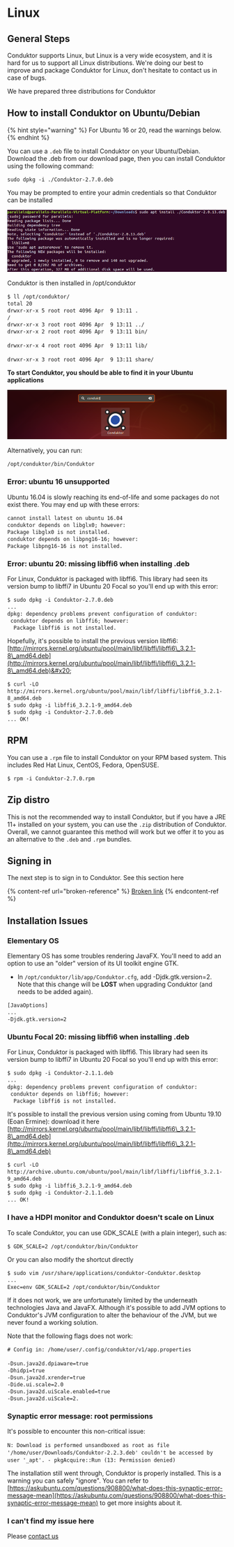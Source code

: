 # Linux

## General Steps&#x20;

Conduktor supports Linux, but Linux is a very wide ecosystem, and it is hard for us to support all Linux distributions. We're doing our best to improve and package Conduktor for Linux, don't hesitate to contact us in case of bugs.&#x20;

We have prepared three distributions for Conduktor

## How to install Conduktor on Ubuntu/Debian

{% hint style="warning" %}
For Ubuntu 16 or 20, read the warnings below.
{% endhint %}

You can use a `.deb` file to install Conduktor on your Ubuntu/Debian. Download the .deb from our download page, then you can install Conduktor using the following command:

```
sudo dpkg -i ./Conduktor-2.7.0.deb
```

You may be prompted to entire your admin credentials so that Conduktor can be installed

![](<../../.gitbook/assets/image (27).png>)

Conduktor is then installed in /opt/conduktor

```
$ ll /opt/conduktor/
total 20
drwxr-xr-x 5 root root 4096 Apr  9 13:11 .
/
drwxr-xr-x 3 root root 4096 Apr  9 13:11 ../
drwxr-xr-x 2 root root 4096 Apr  9 13:11 bin/

drwxr-xr-x 4 root root 4096 Apr  9 13:11 lib/

drwxr-xr-x 3 root root 4096 Apr  9 13:11 share/
```

**To start Conduktor, you should be able to find it in your Ubuntu applications**

![](<../../.gitbook/assets/image (23).png>)

Alternatively, you can run:

```
/opt/conduktor/bin/Conduktor
```

### Error: ubuntu 16 unsupported

Ubuntu 16.04 is slowly reaching its end-of-life  and some packages do not exist there. You may end up with these errors:

```
cannot install latest on ubuntu 16.04
conduktor depends on libglx0; however:
Package libglx0 is not installed.
conduktor depends on libpng16-16; however:
Package libpng16-16 is not installed.
```

### Error: ubuntu 20: missing libffi6 when installing .deb

For Linux, Conduktor is packaged with libffi6. This library had seen its version bump to libffi7 in Ubuntu 20 Focal so you'll end up with this error:

```
$ sudo dpkg -i Conduktor-2.7.0.deb 
...
dpkg: dependency problems prevent configuration of conduktor:
 conduktor depends on libffi6; however:
  Package libffi6 is not installed.
```

Hopefully, it's possible to install the previous version libffi6: [http://mirrors.kernel.org/ubuntu/pool/main/libf/libffi/libffi6\_3.2.1-8\_amd64.deb](http://mirrors.kernel.org/ubuntu/pool/main/libf/libffi/libffi6\_3.2.1-8\_amd64.deb)&#x20;

```
$ curl -LO http://mirrors.kernel.org/ubuntu/pool/main/libf/libffi/libffi6_3.2.1-8_amd64.deb
$ sudo dpkg -i libffi6_3.2.1-9_amd64.deb 
$ sudo dpkg -i Conduktor-2.7.0.deb 
... OK!
```

## RPM

You can use a `.rpm` file to install Conduktor on your RPM based system. This includes Red Hat Linux, CentOS, Fedora, OpenSUSE.

```
$ rpm -i Conduktor-2.7.0.rpm
```

## Zip distro&#x20;

This is not the recommended way to install Conduktor, but if you have a JRE 11+ installed on your system, you can use the `.zip` distribution of Conduktor. Overall, we cannot guarantee this method will work but we offer it to you as an alternative to the `.deb` and `.rpm` bundles.

## **Signing in**

The next step is to sign in to Conduktor. See this section here

{% content-ref url="broken-reference" %}
[Broken link](broken-reference)
{% endcontent-ref %}



## Installation Issues

### Elementary OS

Elementary OS has some troubles rendering JavaFX. You'll need to add an option to use an "older" version of its UI toolkit engine GTK.

* In `/opt/conduktor/lib/app/Conduktor.cfg`, add -Djdk.gtk.version=2. Note that this change will be **LOST** when upgrading Conduktor (and needs to be added again).&#x20;

```
[JavaOptions]
...
-Djdk.gtk.version=2
```

### Ubuntu Focal 20: missing libffi6 when installing .deb

For Linux, Conduktor is packaged with libffi6. This library had seen its version bump to libffi7 in Ubuntu 20 Focal so you'll end up with this error:

```
$ sudo dpkg -i Conduktor-2.1.1.deb 
...
dpkg: dependency problems prevent configuration of conduktor:
 conduktor depends on libffi6; however:
  Package libffi6 is not installed.
```

It's possible to install the previous version using coming from Ubuntu 19.10 (Eoan Ermine): download it here [http://mirrors.kernel.org/ubuntu/pool/main/libf/libffi/libffi6\_3.2.1-8\_amd64.deb](http://mirrors.kernel.org/ubuntu/pool/main/libf/libffi/libffi6\_3.2.1-8\_amd64.deb)

```
$ curl -LO http://archive.ubuntu.com/ubuntu/pool/main/libf/libffi/libffi6_3.2.1-9_amd64.deb
$ sudo dpkg -i libffi6_3.2.1-9_amd64.deb 
$ sudo dpkg -i Conduktor-2.1.1.deb 
... OK!
```

### **I have a HDPI monitor and Conduktor doesn't scale on Linux**

To scale Conduktor, you can use GDK\_SCALE (with a plain integer), such as:

```
$ GDK_SCALE=2 /opt/conduktor/bin/Conduktor
```

Or you can also modify the shortcut directly

```
$ sudo vim /usr/share/applications/conduktor-Conduktor.desktop
...
Exec=env GDK_SCALE=2 /opt/conduktor/bin/Conduktor
```

If it does not work, we are unfortunately limited by the underneath technologies Java and JavaFX. Although it's possible to add JVM options to Conduktor's JVM configuration to alter the behaviour of the JVM, but we never found a working solution.

Note that the following flags does not work:

```
# Config in: /home/user/.config/conduktor/v1/app.properties

-Dsun.java2d.dpiaware=true
-Dhidpi=true
-Dsun.java2d.xrender=true
-Dide.ui.scale=2.0
-Dsun.java2d.uiScale.enabled=true
-Dsun.java2d.uiScale=2.
```

### Synaptic error message: root permissions

It's possible to encounter this non-critical issue:

`N: Download is performed unsandboxed as root as file '/home/user/Downloads/Conduktor-2.2.3.deb' couldn't be accessed by user '_apt'. - pkgAcquire::Run (13: Permission denied)`

The installation still went through, Conduktor is properly installed. This is a warning you can safely "ignore". You can refer to [https://askubuntu.com/questions/908800/what-does-this-synaptic-error-message-mean](https://askubuntu.com/questions/908800/what-does-this-synaptic-error-message-mean) to get more insights about it.



### I can't find my issue here

Please [contact us](https://www.conduktor.io/contact)
